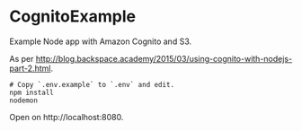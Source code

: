 # CognitoExample

Example Node app with Amazon Cognito and S3.

As per http://blog.backspace.academy/2015/03/using-cognito-with-nodejs-part-2.html.

    # Copy `.env.example` to `.env` and edit.
    npm install
    nodemon

Open on http://localhost:8080.
